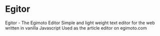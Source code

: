 # Egitor
Egitor - The Egimoto Editor
Simple and light weight text editor for the web written in vanilla Javascript
Used as the article editor on egimoto.com
